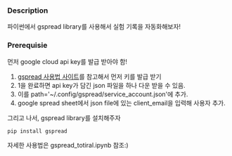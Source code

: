 ### Description
파이썬에서 gspread library를 사용해서 실험 기록을 자동화해보자!

### Prerequisie

먼저 google cloud api key를 발급 받아야 함!

1. [gspread 사용법 사이트](https://greeksharifa.github.io/references/2023/04/10/gspread-usage/#google_vignette)를 참고해서 먼저 키를 발급 받기
2. 1을 완료하면 api key가 담긴 json 파일을 하나 다운 받을 수 있음.
3. 이를 path='~/.config/gspread/service_account.json'에 추가.
4. google spread sheet에서 json file에 있는 client_email을 입력해 사용자 추가.

그리고 나서, gspread library를 설치해주자
```
pip install gspread
```
자세한 사용법은 gspread_totiral.ipynb 참조:)
